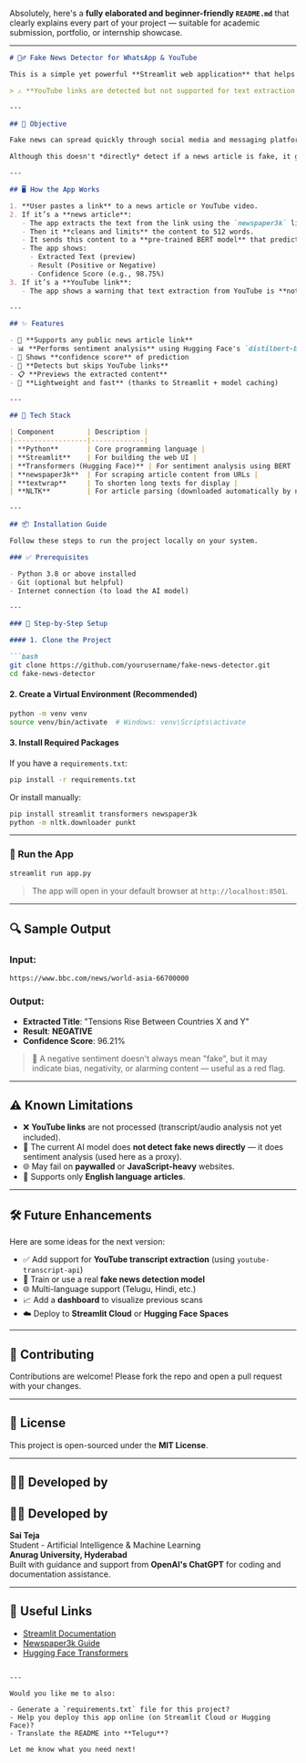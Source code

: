 Absolutely, here's a **fully elaborated and beginner-friendly `README.md`** that clearly explains every part of your project — suitable for academic submission, portfolio, or internship showcase.

---

````markdown
# 🕵️‍♂️ Fake News Detector for WhatsApp & YouTube

This is a simple yet powerful **Streamlit web application** that helps users verify whether the content from a **news article URL** (often shared on WhatsApp, Telegram, or Facebook) might be **fake or misleading**. It does this by analyzing the **sentiment** (positive or negative) of the content using a **pre-trained AI model from Hugging Face**.

> ⚠️ **YouTube links are detected but not supported for text extraction in this version.**

---

## 🎯 Objective

Fake news can spread quickly through social media and messaging platforms. This tool aims to give users an easy way to **check the tone** (positive or negative sentiment) of a news article before trusting or sharing it.

Although this doesn't *directly* detect if a news article is fake, it gives **basic insight** into the article’s nature using AI-powered sentiment analysis.

---

## 🖥️ How the App Works

1. **User pastes a link** to a news article or YouTube video.
2. If it’s a **news article**:
   - The app extracts the text from the link using the `newspaper3k` library.
   - Then it **cleans and limits** the content to 512 words.
   - It sends this content to a **pre-trained BERT model** that predicts if the sentiment is `POSITIVE` or `NEGATIVE`.
   - The app shows:
     - Extracted Text (preview)
     - Result (Positive or Negative)
     - Confidence Score (e.g., 98.75%)
3. If it’s a **YouTube link**:
   - The app shows a warning that text extraction from YouTube is **not supported** in this version.

---

## ✨ Features

- 📰 **Supports any public news article link**
- 📊 **Performs sentiment analysis** using Hugging Face's `distilbert-base-uncased-finetuned-sst-2-english`
- 💬 Shows **confidence score** of prediction
- 🚫 **Detects but skips YouTube links**
- 📋 **Previews the extracted content**
- 🧠 **Lightweight and fast** (thanks to Streamlit + model caching)

---

## 🔧 Tech Stack

| Component        | Description |
|------------------|-------------|
| **Python**       | Core programming language |
| **Streamlit**    | For building the web UI |
| **Transformers (Hugging Face)** | For sentiment analysis using BERT |
| **newspaper3k**  | For scraping article content from URLs |
| **textwrap**     | To shorten long texts for display |
| **NLTK**         | For article parsing (downloaded automatically by newspaper3k) |

---

## 📦 Installation Guide

Follow these steps to run the project locally on your system.

### ✅ Prerequisites

- Python 3.8 or above installed
- Git (optional but helpful)
- Internet connection (to load the AI model)

---

### 🚀 Step-by-Step Setup

#### 1. Clone the Project

```bash
git clone https://github.com/yourusername/fake-news-detector.git
cd fake-news-detector
````

#### 2. Create a Virtual Environment (Recommended)

```bash
python -m venv venv
source venv/bin/activate  # Windows: venv\Scripts\activate
```

#### 3. Install Required Packages

If you have a `requirements.txt`:

```bash
pip install -r requirements.txt
```

Or install manually:

```bash
pip install streamlit transformers newspaper3k
python -m nltk.downloader punkt
```

---

### 🏃 Run the App

```bash
streamlit run app.py
```

> The app will open in your default browser at `http://localhost:8501`.

---

## 🔍 Sample Output

### Input:

```
https://www.bbc.com/news/world-asia-66700000
```

### Output:

* **Extracted Title**: "Tensions Rise Between Countries X and Y"
* **Result**: **NEGATIVE**
* **Confidence Score**: 96.21%

> 🧠 A negative sentiment doesn't always mean "fake", but it may indicate bias, negativity, or alarming content — useful as a red flag.

---

## ⚠️ Known Limitations

* ❌ **YouTube links** are not processed (transcript/audio analysis not yet included).
* 🤖 The current AI model does **not detect fake news directly** — it does sentiment analysis (used here as a proxy).
* 🌐 May fail on **paywalled** or **JavaScript-heavy** websites.
* 🔣 Supports only **English language articles**.

---

## 🛠️ Future Enhancements

Here are some ideas for the next version:

* ✅ Add support for **YouTube transcript extraction** (using `youtube-transcript-api`)
* 🔬 Train or use a real **fake news detection model**
* 🌐 Multi-language support (Telugu, Hindi, etc.)
* 📈 Add a **dashboard** to visualize previous scans
* ☁️ Deploy to **Streamlit Cloud** or **Hugging Face Spaces**

---

## 🤝 Contributing

Contributions are welcome! Please fork the repo and open a pull request with your changes.

---

## 📜 License

This project is open-sourced under the **MIT License**.

---

## 🧑‍💻 Developed by

## 🧑‍💻 Developed by

**Sai Teja**  
Student - Artificial Intelligence & Machine Learning  
**Anurag University, Hyderabad**  
Built with guidance and support from **OpenAI's ChatGPT** for coding and documentation assistance.


---

## 📎 Useful Links

* [Streamlit Documentation](https://docs.streamlit.io/)
* [Newspaper3k Guide](https://newspaper.readthedocs.io/en/latest/)
* [Hugging Face Transformers](https://huggingface.co/transformers/)

```

---

Would you like me to also:

- Generate a `requirements.txt` file for this project?
- Help you deploy this app online (on Streamlit Cloud or Hugging Face)?
- Translate the README into **Telugu**?

Let me know what you need next!
```
